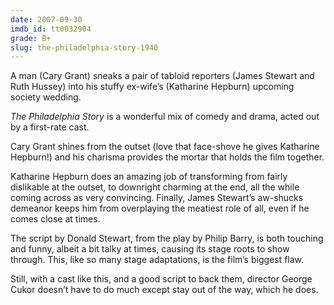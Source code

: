 ```yaml
---
date: 2007-09-30
imdb_id: tt0032904
grade: B+
slug: the-philadelphia-story-1940
---
```


A man (Cary Grant) sneaks a pair of tabloid reporters (James Stewart and Ruth Hussey) into his stuffy ex-wife’s (Katharine Hepburn) upcoming society wedding.

_The Philadelphia Story_ is a wonderful mix of comedy and drama, acted out by a first-rate cast.

Cary Grant shines from the outset (love that face-shove he gives Katharine Hepburn!) and his charisma provides the mortar that holds the film together.

Katharine Hepburn does an amazing job of transforming from fairly dislikable at the outset, to downright charming at the end, all the while coming across as very convincing. Finally, James Stewart’s aw-shucks demeanor keeps him from overplaying the meatiest role of all, even if he comes close at times.

The script by Donald Stewart, from the play by Philip Barry, is both touching and funny, albeit a bit talky at times, causing its stage roots to show through. This, like so many stage adaptations, is the film’s biggest flaw.

Still, with a cast like this, and a good script to back them, director George Cukor doesn’t have to do much except stay out of the way, which he does.
